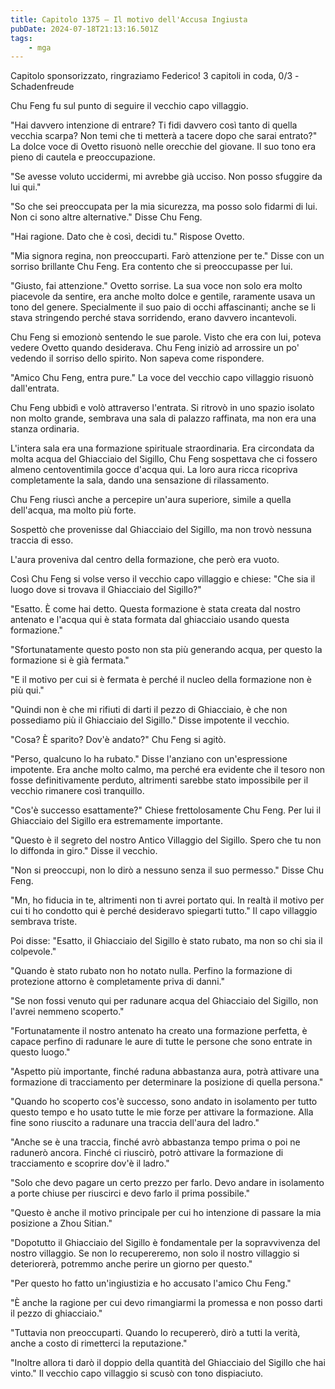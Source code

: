 ```yaml
---
title: Capitolo 1375 – Il motivo dell'Accusa Ingiusta
pubDate: 2024-07-18T21:13:16.501Z
tags:
    - mga
---
```



Capitolo sponsorizzato, ringraziamo Federico!
3 capitoli in coda, 0/3
-Schadenfreude


Chu Feng fu sul punto di seguire il vecchio capo villaggio.


"Hai davvero intenzione di entrare? Ti fidi davvero così tanto di quella vecchia scarpa? Non temi che ti metterà a tacere dopo che sarai entrato?" La dolce voce di Ovetto risuonò nelle orecchie del giovane. Il suo tono era pieno di cautela e preoccupazione.


"Se avesse voluto uccidermi, mi avrebbe già ucciso. Non posso sfuggire da lui qui."


"So che sei preoccupata per la mia sicurezza, ma posso solo fidarmi di lui. Non ci sono altre alternative." Disse Chu Feng.


"Hai ragione. Dato che è così, decidi tu." Rispose Ovetto.


"Mia signora regina, non preoccuparti. Farò attenzione per te." Disse con un sorriso brillante Chu Feng. Era contento che si preoccupasse per lui.


"Giusto, fai attenzione." Ovetto sorrise. La sua voce non solo era molto piacevole da sentire, era anche molto dolce e gentile, raramente usava un tono del genere. Specialmente il suo paio di occhi affascinanti; anche se li stava stringendo perché stava sorridendo, erano davvero incantevoli.


Chu Feng si emozionò sentendo le sue parole. Visto che era con lui, poteva vedere Ovetto quando desiderava. Chu Feng iniziò ad arrossire un po' vedendo il sorriso dello spirito. Non sapeva come rispondere.


"Amico Chu Feng, entra pure." La voce del vecchio capo villaggio risuonò dall'entrata.


Chu Feng ubbidì e volò attraverso l'entrata. Si ritrovò in uno spazio isolato non molto grande, sembrava una sala di palazzo raffinata, ma non era una stanza ordinaria.


L'intera sala era una formazione spirituale straordinaria. Era circondata da molta acqua del Ghiacciaio del Sigillo, Chu Feng sospettava che ci fossero almeno centoventimila gocce d'acqua qui. La loro aura ricca ricopriva completamente la sala, dando una sensazione di rilassamento.


Chu Feng riuscì anche a percepire un'aura superiore, simile a quella dell'acqua, ma molto più forte.


Sospettò che provenisse dal Ghiacciaio del Sigillo, ma non trovò nessuna traccia di esso.


L'aura proveniva dal centro della formazione, che però era vuoto.


Così Chu Feng si volse verso il vecchio capo villaggio e chiese: "Che sia il luogo dove si trovava il Ghiacciaio del Sigillo?"


"Esatto. È come hai detto. Questa formazione è stata creata dal nostro antenato e l'acqua qui è stata formata dal ghiacciaio usando questa formazione."


"Sfortunatamente questo posto non sta più generando acqua, per questo la formazione si è già fermata."


"E il motivo per cui si è fermata è perché il nucleo della formazione non è più qui."


"Quindi non è che mi rifiuti di darti il pezzo di Ghiacciaio, è che non possediamo più il Ghiacciaio del Sigillo." Disse impotente il vecchio.


"Cosa? È sparito? Dov'è andato?" Chu Feng si agitò.


"Perso, qualcuno lo ha rubato." Disse l'anziano con un'espressione impotente. Era anche molto calmo, ma perché era evidente che il tesoro non fosse definitivamente perduto, altrimenti sarebbe stato impossibile per il vecchio rimanere così tranquillo.


"Cos'è successo esattamente?" Chiese frettolosamente Chu Feng. Per lui il Ghiacciaio del Sigillo era estremamente importante.


"Questo è il segreto del nostro Antico Villaggio del Sigillo. Spero che tu non lo diffonda in giro." Disse il vecchio.


"Non si preoccupi, non lo dirò a nessuno senza il suo permesso." Disse Chu Feng.


"Mn, ho fiducia in te, altrimenti non ti avrei portato qui. In realtà il motivo per cui ti ho condotto qui è perché desideravo spiegarti tutto." Il capo villaggio sembrava triste.


Poi disse: "Esatto, il Ghiacciaio del Sigillo è stato rubato, ma non so chi sia il colpevole."


"Quando è stato rubato non ho notato nulla. Perfino la formazione di protezione attorno è completamente priva di danni."


"Se non fossi venuto qui per radunare acqua del Ghiacciaio del Sigillo, non l'avrei nemmeno scoperto."


"Fortunatamente il nostro antenato ha creato una formazione perfetta, è capace perfino di radunare le aure di tutte le persone che sono entrate in questo luogo."


"Aspetto più importante, finché raduna abbastanza aura, potrà attivare una formazione di tracciamento per determinare la posizione di quella persona."


"Quando ho scoperto cos'è successo, sono andato in isolamento per tutto questo tempo e ho usato tutte le mie forze per attivare la formazione. Alla fine sono riuscito a radunare una traccia dell'aura del ladro."


"Anche se è una traccia, finché avrò abbastanza tempo prima o poi ne radunerò ancora. Finché ci riuscirò, potrò attivare la formazione di tracciamento e scoprire dov'è il ladro."


"Solo che devo pagare un certo prezzo per farlo. Devo andare in isolamento a porte chiuse per riuscirci e devo farlo il prima possibile."


"Questo è anche il motivo principale per cui ho intenzione di passare la mia posizione a Zhou Sitian."


"Dopotutto il Ghiacciaio del Sigillo è fondamentale per la sopravvivenza del nostro villaggio. Se non lo recupereremo, non solo il nostro villaggio si deteriorerà, potremmo anche perire un giorno per questo."


"Per questo ho fatto un'ingiustizia e ho accusato l'amico Chu Feng."


"È anche la ragione per cui devo rimangiarmi la promessa e non posso darti il pezzo di ghiacciaio." 


"Tuttavia non preoccuparti. Quando lo recupererò, dirò a tutti la verità, anche a costo di rimetterci la reputazione."


"Inoltre allora ti darò il doppio della quantità del Ghiacciaio del Sigillo che hai vinto." Il vecchio capo villaggio si scusò con tono dispiaciuto.
                                


                                



